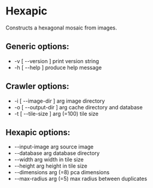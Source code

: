 Hexapic
=======

Constructs a hexagonal mosaic from images.

Generic options:
----------------
* -v [ --version ]      	print version string
* -h [ --help ]         	produce help message


Crawler options:
----------------
* -i [ --image-dir ]		arg image directory
* -o [ --output-dir ]		arg cache directory and database
* -t [ --tile-size ]		arg (=100) tile size


Hexapic options:
----------------
* --input-image arg 		source image
* --database arg        	database directory
* --width arg           	width in tile size
* --height arg          	height in tile size
* --dimensions arg (=8) 	pca dimensions
* --max-radius arg (=5) 	max radius between duplicates
